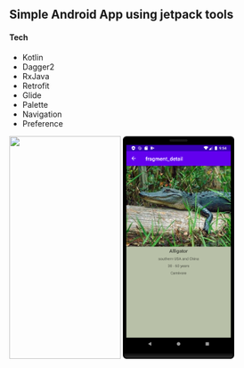 ## Simple Android App using jetpack tools

#### Tech
- Kotlin
- Dagger2
- RxJava
- Retrofit
- Glide
- Palette
- Navigation
- Preference

<img src="https://raw.githubusercontent.com/limpep/android-jetpack/master/screenshots/device-2020-03-13-215428.png" width="200" height="400" />

<img src="https://raw.githubusercontent.com/limpep/android-jetpack/master/screenshots/device-2020-03-13-215447.png" width="200" height="400" />
